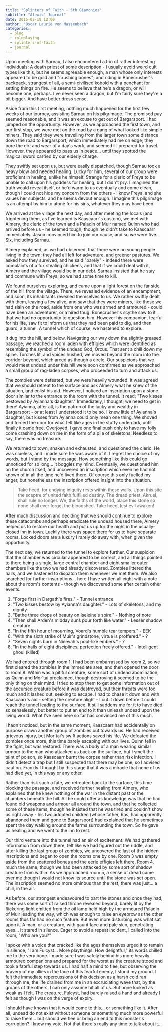 ```yaml
---
title: "Splinters of Faith - 5th Giamonios"
subtitle: "Alexis' Journal"
date: 2015-02-18 12:00
author: "Oscar Laurie von Massenbach"
categories:
  - blog
  - roleplaying
  - splinters-of-faith
  - journal
---
```

Upon meeting with Sarnau, I also encountered a trio of rather interesting individuals: A death priest of some description - I usually avoid weird cult types like this, but he seems agreeable enough; a man whose only interests appeared to be gold and "crushing bones"; and riding in Bonecrusher's backpack, strangest of all, a semi-civilised kobold with a penchant for setting things on fire. He seems to believe that he's a dragon, or will become one, perhaps. I've never seen a dragon, but I'm fairly sure they're a bit bigger. And have better dress sense.

Aside from this first meeting, nothing much happened for the first few weeks of our journey, assisting Sarnau on his pilgrimage. The promised pay seemed reasonable, and it was an excuse to get out of Bargarsport. I had jumped on the opportunity. However, as we approached the first town, and our first stop, we were met on the road by a gang of what looked like simple miners. They said they were travelling from the larger town some distance down the road to Bargarsport, which immediately had me on edge; they bore the dirt and wear of a day's work, and seemed ill-prepared for travel. However, they appeared to pass us in peace... until they spotted the magical sword carried by our elderly charge.

They swiftly set upon us, but were easily dispatched, though Sarnau took a heavy blow and needed healing. Lucky for him, several of our group were proficient in healing, unlike he himself. Strange for a cleric of Freya to be unable to call upon his goddess for healing, but I didn't pry. I imagined the truth would reveal itself, or he'd warm to us eventually and come clean, though I could not hide my concern from the others - I know Freya, and she values her subjects, and he seems devout enough. I imagine this pilgrimage is an attempt by him to atone for his sins, whatever they may have been.

We arrived at the village the next day, and after meeting the locals (and frightening them, as I've learned is Kaascaarr's custom), we met with Almery, the cleric of the town and a Paladin of Muir named Quinn who had arrived before us - he seemed tough, though he didn't take to Kaascaarr immediately. Jason convinced him to join our cause, and so we were five. Six, including Sarnau.

Almery explained, as we had observed, that there were no young people living in the town; they had all left for adventure, and greener pastures. We asked how they survived, and he said "barely" - indeed there were complaints of a fox stealing chickens, and that if we could deal with it, Almery and the village would be in our debt. Sarnau insisted that he stay and commune with Freya, so we had some time to kill.

We found ourselves exploring, and came upon a light forest on the far side of the hill from the village. There, we revealed evidence of an encampment, and soon, its inhabitants revealed themselves to us. We rather swiftly dealt with them, leaving a few alive, and saw that they were miners, like those we had slain on the road, aside from one who was armed and armoured - could have been an adventurer, or a hired thug. Bonecrusher's scythe saw to it that we had no opportunity to question him. However his companion, fearful for his life, saw fit to inform us that they had been paid to dig, and then guard, a tunnel. A tunnel which of course, we hastened to explore.

It dug into the hill, and below. Navigating our way down the slightly greased passage, we reached a room laden with effigies which were identified as resembling the symbol of the undead God, Orcus. That sent a chill down my spine. Torches lit, and voices hushed, we moved beyond the room into the corridor beyond, which arced as though a circle. Our suspicions that we would meet undead under this hill were soon confirmed as we approached a small group of rag-laden corpses, who proceeded to turn and attack us.

The zombies were defeated, but we were heavily wounded. It was agreed that we should retreat to the surface and ask Almery what he knew of the situation, and enlist his aid. However, I noticed an inscription upon a stone door similar to the entrance to the room with the tunnel. It read; "Two kisses bestowed by Ayianna's daughter." Immediately, I thought; we need to get in there! Ayianna, after all, is the patron of the lucky and wealthy in Bargarsport - or at least I understood it to be so. I knew little of Ayianna's daughter, but kisses from Ayianna could only mean one thing. We shoved and forced the door for what felt like ages in the stuffy underdark, until finally it came free. Overjoyed, I gave one final push only to have my folly come crashing down on me in the form of a pile of skeletons. Needless to say, there was no treasure.

We returned to town, shaken and exhausted, and questioned the cleric. He was clueless, and I made sure he was aware of it. I regret the choice of my words, but I stand by the message. How something like this could go unnoticed for so long... it boggles my mind. Eventually, we questioned him on the church itself, and uncovered an inscription which even he had not known of in all the time he'd lived there. Of course this only fuelled my anger, but nonetheless the inscription offered insight into the situation.

> Take heed, for undying iniquity rests within these walls.
> Upon this site the sceptre of united faith fulfilled destiny.
> The dread priest, Akruel, shall rule no longer.
> We, the faiths of the world, place this stone so none shall ever forget the bloodshed.
> Take heed, lest evil awaken!

After much discussion and deciding that we should continue to explore these catacombs and perhaps eradicate the undead housed there, Almery helped us to restore our health and put us up for the night in the usually-closed inn in town. Luckily there was space there for us to have separate rooms. Locked doors are a luxury I rarely do away with, when given the opportunity.

The next day, we returned to the tunnel to explore further. Our suspicion that the chamber was circular appeared to be correct, and all things pointed to there being a single, large central chamber and eight smaller outer chambers like the two we had already discovered. Zombies littered the halls, and we hastened to dispatch them whenever we met them. We also searched for further inscriptions... here I have written all eight with a note about the room's contents - though we discovered some after certain other events.

1. "Forge first in Dargath's fires." - Tunnel entrance
2. "Two kisses bestow by Ayianna's daughter." - Lots of skeletons, and my dignity
3. "Bathe three drops of beauty on Iseleine's spire." - Nothing of note
4. "Then shall Arden's midday suns pour forth like water." - Lesser shadow creature
5. "In the fifth hour of mourning, Voard's humble tear tempers." - EEK
6. "With the sixth strike of Muir's grindstone, virtue is proffered." - ?
7. "Seven nights burn in Ninevah's pool-like embers." - ?
8. "In the halls of eight disciplines, perfection freely offered." - Intelligent ghoul (killed)

We had entered through room 1, I had been embarrassed by room 2, so we first cleared the zombies in the immediate area, and then opened the door to room 8. Within was a pitiful creature, some sort of undead abomination, as Quinn and Mor'tai proclaimed, though destroying it seemed to be the only thing on their mind. I tried to stop them to get some information out of the accursed creature before it was destroyed, but their threats were too much and it lashed out, seeking to escape. I had to chase it down and with Kaascaarr's aid - setting the creature alight - I cut it down before it could reach the tunnel leading to the surface. It still saddens me for it to have died so senselessly, but better to put an end to it than unleash undead upon the living world. What I've seen here so far has convinced me of this much.

I hadn't noticed, but in the same moment, Kaascaarr had accidentally on purpose drawn another group of zombies out towards us. He had received grievous injury, but Mor'tai's swift actions saved his life. We defeated the zombies once more, this time barely escaping with our lives. Quinn fell in the fight, but was restored. There was a body of a man wearing similar armour to the man who attacked us back on the surface, but I smelt the taint of poison, so Kaascaarr burnt the corpse rather than risk infection. I didn't detect a trap but I still suspected that there may be one, so I advised caution. Frankly I thought by this stage that it was a miracle that none of us had died yet, in this way or any other.

Rather than risk such a fate, we retreated back to the surface, this time blocking the passage, and received further healing from Almery, who explained that he knew nothing of the war in the distant past or the chambers beneath the hill. All he could offer as knowledge was that he had found old weapons and armour all around the town, and that he collected some of these items, though he insisted that he was tired and couldn't show us right away - his two adopted children (whose father, Ras, had apparently abandoned them and gone to Bargarsport) had explained that he sometimes spent the day walking around the farms surrounding the town. So he gave us healing and we went to the inn to rest.

Our third venture into the tunnel had an air of excitement. We had gathered information from down there, felt like we had figured out the riddle, and after killing the last group of zombies, we uncovered the last of the hidden inscriptions and began to open the rooms one by one. Room 3 was empty aside from the scattered bones and the eerie effigies left there. Room 4, much the same, though we had been attacked by some sort of shadow creature from within. As we approached room 5, a sense of dread came over me though I would not know its source until the stone was set open. The inscription seemed no more ominous than the rest, there was just... a chill, in the air.

As before, our strongest endeavoured to part the stones and once they had, there was some sort of raised throne revealed beyond, barely lit by the flickering light emitted from the oil lamp held high by the armoured Paladin of Muir leading the way, which was enough to raise an eyebrow as the other rooms thus far had no such feature. But even more disturbing was what sat upon it. A man, or a creature, with gaunt face and pale skin, penetrating eyes... It stared in silence. Eager to avoid a repeat incident, I called into the room, "Who are you?"

I spoke with a voice that cracked like the ages themselves urged it to remain in silence, "I am Fulcyst... More playthings. How delightful," its words chilled me to the very bone. I made sure I was safely behind his more heavily armoured companions and prepared for the worst as the creature stood and took a fateful step towards us. I had half a mind to flee, but observing the bravery of my allies in the face of this fearful enemy, I stood my ground. I felt the immediate repercussions of this decision as a harsh cold ran through me, the life drained from me in an excruciating wave that, by the groans of the others, I can only assume hit all of us. But none looked as weak as I felt. The creature, Fulcyst, had barely raised a hand and already I felt as though I was on the verge of expiry.

I should have known that it would come to this... or something like it. After all, undead do not exist without someone or something much more powerful to raise them... but should we flee or bring an end to this monster's corruption? I know my vote. Not that there's really any time to talk about it...
